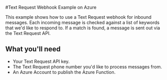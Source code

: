 #Text Request Webhook Example on Azure

This example shows how to use a Text Request webhook for inbound messages. Each incoming message is checked against a list of keywords that we'd like to respond to. If a match is found, a message is sent out via the Text Request API. 

## What you'll need

- Your Text Request API key.
- The Text Request phone number you'd like to process messages from. 
- An Azure Account to publish the Azure Function.